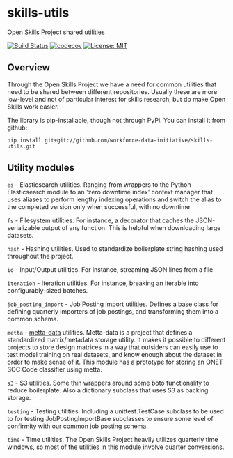 # skills-utils
Open Skills Project shared utilities

[![Build Status](https://travis-ci.org/workforce-data-initiative/skills-utils.svg?branch=master)](https://travis-ci.org/workforce-data-initiative/skills-utils)
[![codecov](https://codecov.io/gh/workforce-data-initiative/skills-utils/branch/master/graph/badge.svg)](https://codecov.io/gh/workforce-data-initiative/skills-utils)
[![License: MIT](https://img.shields.io/badge/License-MIT-yellow.svg)](https://opensource.org/licenses/MIT)

## Overview

Through the Open Skills Project we have a need for common utilities that need to be shared between different repositories. Usually these are more low-level and not of particular interest for skills research, but do make Open Skills work easier.

The library is pip-installable, though not through PyPi. You can install it from github:

`pip install git+git://github.com/workforce-data-initiative/skills-utils.git`

## Utility modules

`es` - Elasticsearch utilities. Ranging from wrappers to the Python Elasticsearch module to an 'zero downtime index' context manager that uses aliases to perform lengthy indexing operations and switch the alias to the completed version only when successful, with no downtime

`fs` - Filesystem utilities. For instance, a decorator that caches the JSON-serializable output of any function. This is helpful when downloading large datasets.

`hash` - Hashing utilities. Used to standardize boilerplate string hashing used throughout the project.

`io` - Input/Output utilities. For instance, streaming JSON lines from a file

`iteration` - Iteration utilities. For instance, breaking an iterable into configurably-sized batches.

`job_posting_import` - Job Posting import utilities. Defines a base class for defining quarterly importers of job postings, and transforming them into a common schema.

`metta` - [metta-data](http://github.com/dssg/metta-data) utilities. Metta-data is a project that defines a standardized matrix/metadata storage utility. It makes it possible to different projects to store design matrices in a way that outsiders can easily use to test model training on real datasets, and know enough about the dataset in order to make sense of it. This module has a prototype for storing an ONET SOC Code classifier using metta.

`s3` - S3 utilities. Some thin wrappers around some boto functionality to reduce boilerplate. Also a dictionary subclass that uses S3 as backing storage.

`testing` - Testing utilities. Including a unittest.TestCase subclass to be used to for testing JobPostingImportBase subclasses to ensure some level of confirmity with our common job posting schema.

`time` - Time utilities. The Open Skills Project heavily utilizes quarterly time windows, so most of the utilities in this module involve quarter conversions.
